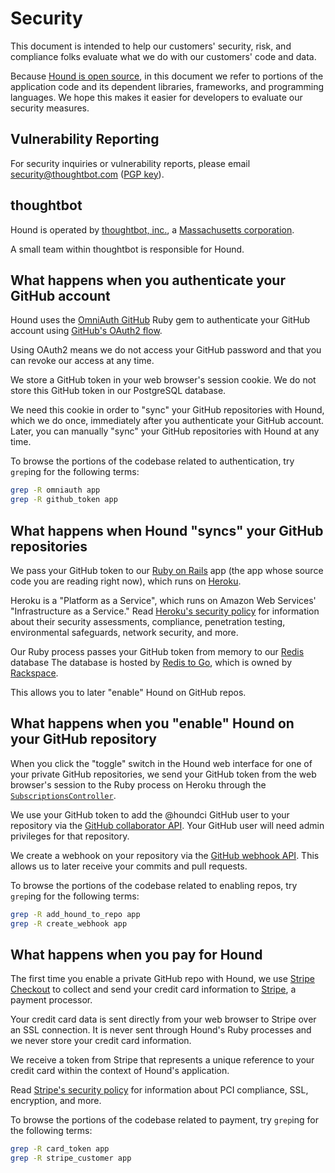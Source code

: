 Security
========

This document is intended to help our customers'
security, risk, and compliance folks
evaluate what we do with our customers' code and data.

Because [Hound is open source][oss],
in this document we refer to portions of the application code and its dependent
libraries, frameworks, and programming languages.
We hope this makes it easier for developers to evaluate our security measures.

[oss]: https://github.com/thoughtbot/hound

Vulnerability Reporting
-----------------------

For security inquiries or vulnerability reports, please email
[security@thoughtbot.com](security@thoughtbot.com) ([PGP key]).

[PGP key]: http://pgp.thoughtbot.com

thoughtbot
----------

Hound is operated by [thoughtbot, inc.], a [Massachusetts corporation][sec].

[thoughtbot, inc.]: http://thoughtbot.com
[sec]: http://corp.sec.state.ma.us/CorpWeb/CorpSearch/CorpSummary.aspx?FEIN=203438204

A small team within thoughtbot is responsible for Hound.

What happens when you authenticate your GitHub account
------------------------------------------------------

Hound uses the [OmniAuth GitHub] Ruby gem to
authenticate your GitHub account using [GitHub's OAuth2 flow][gh-oauth].

[OmniAuth GitHub]: https://github.com/intridea/omniauth-github
[gh-oauth]: https://developer.github.com/v3/oauth/

Using OAuth2 means we do not access your GitHub password
and that you can revoke our access at any time.

We store a GitHub token in your web browser's session cookie.
We do not store this GitHub token in our PostgreSQL database.

We need this cookie in order to "sync" your GitHub repositories with Hound,
which we do once, immediately after you authenticate your GitHub account.
Later, you can manually "sync" your GitHub repositories with Hound at any time.

To browse the portions of the codebase related to authentication,
try `grep`ing for the following terms:

```bash
grep -R omniauth app
grep -R github_token app
```

What happens when Hound "syncs" your GitHub repositories
--------------------------------------------------------

We pass your GitHub token to our [Ruby on Rails] app
(the app whose source code you are reading right now),
which runs on [Heroku].

[Ruby on Rails]: http://rubyonrails.org
[Heroku]: https://www.heroku.com

Heroku is a "Platform as a Service",
which runs on Amazon Web Services' "Infrastructure as a Service."
Read [Heroku's security policy][aws] for information about their
security assessments, compliance, penetration testing,
environmental safeguards, network security, and more.

[aws]: https://www.heroku.com/policy/security

Our Ruby process passes your GitHub token from memory to our [Redis] database
The database is hosted by [Redis to Go],
which is owned by [Rackspace].

[Redis]: http://redis.io/
[Redis to Go]: http://redistogo.com
[Rackspace]: http://www.rackspace.com/

This allows you to later "enable" Hound on GitHub repos.

What happens when you "enable" Hound on your GitHub repository
--------------------------------------------------------------

When you click the "toggle" switch in the Hound web interface
for one of your private GitHub repositories,
we send your GitHub token from the web browser's session
to the Ruby process on Heroku
through the [`SubscriptionsController`].

[`SubscriptionsController`]: ../app/controllers/subscriptions_controller.rb

We use your GitHub token to add the @houndci GitHub user to your repository
via the [GitHub collaborator API][api1].
Your GitHub user will need admin privileges for that repository.

[@houndci]: https://github.com/houndci
[api1]: https://developer.github.com/v3/repos/collaborators/#add-collaborator

We create a webhook on your repository via the [GitHub webhook API][api2].
This allows us to later receive your commits and pull requests.

[api2]: https://developer.github.com/v3/repos/hooks/#create-a-hook

To browse the portions of the codebase related to enabling repos,
try `grep`ing for the following terms:

```bash
grep -R add_hound_to_repo app
grep -R create_webhook app
```


What happens when you pay for Hound
-----------------------------------

The first time you enable a private GitHub repo with Hound,
we use [Stripe Checkout] to collect and send your credit card information
to [Stripe], a payment processor.

Your credit card data is sent directly from your web browser to Stripe
over an SSL connection.
It is never sent through Hound's Ruby processes
and we never store your credit card information.

[Stripe Checkout]: https://stripe.com/checkout
[Stripe]: https://stripe.com

We receive a token from Stripe that represents a unique reference to your
credit card within the context of Hound's application.

Read [Stripe's security policy] for information about PCI compliance,
SSL, encryption, and more.

[Stripe's security policy]: https://stripe.com/help/security

To browse the portions of the codebase related to payment,
try `grep`ing for the following terms:

```bash
grep -R card_token app
grep -R stripe_customer app
```


